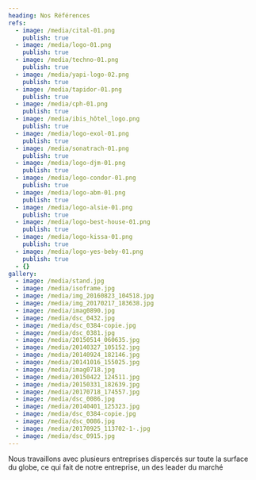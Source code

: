```yaml
---
heading: Nos Références
refs:
  - image: /media/cital-01.png
    publish: true
  - image: /media/logo-01.png
    publish: true
  - image: /media/techno-01.png
    publish: true
  - image: /media/yapi-logo-02.png
    publish: true
  - image: /media/tapidor-01.png
    publish: true
  - image: /media/cph-01.png
    publish: true
  - image: /media/ibis_hôtel_logo.png
    publish: true
  - image: /media/logo-exol-01.png
    publish: true
  - image: /media/sonatrach-01.png
    publish: true
  - image: /media/logo-djm-01.png
    publish: true
  - image: /media/logo-condor-01.png
    publish: true
  - image: /media/logo-abm-01.png
    publish: true
  - image: /media/logo-alsie-01.png
    publish: true
  - image: /media/logo-best-house-01.png
    publish: true
  - image: /media/logo-kissa-01.png
    publish: true
  - image: /media/logo-yes-beby-01.png
    publish: true
  - {}
gallery:
  - image: /media/stand.jpg
  - image: /media/isoframe.jpg
  - image: /media/img_20160823_104518.jpg
  - image: /media/img_20170217_183638.jpg
  - image: /media/imag0890.jpg
  - image: /media/dsc_0432.jpg
  - image: /media/dsc_0384-copie.jpg
  - image: /media/dsc_0381.jpg
  - image: /media/20150514_060635.jpg
  - image: /media/20140327_105152.jpg
  - image: /media/20140924_182146.jpg
  - image: /media/20141016_155025.jpg
  - image: /media/imag0718.jpg
  - image: /media/20150422_124511.jpg
  - image: /media/20150331_182639.jpg
  - image: /media/20170718_174557.jpg
  - image: /media/dsc_0086.jpg
  - image: /media/20140401_125323.jpg
  - image: /media/dsc_0384-copie.jpg
  - image: /media/dsc_0086.jpg
  - image: /media/20170925_113702-1-.jpg
  - image: /media/dsc_0915.jpg
---
```

Nous travaillons avec plusieurs entreprises dispercés sur toute la surface du globe, ce qui fait de notre entreprise, un des leader du marché
